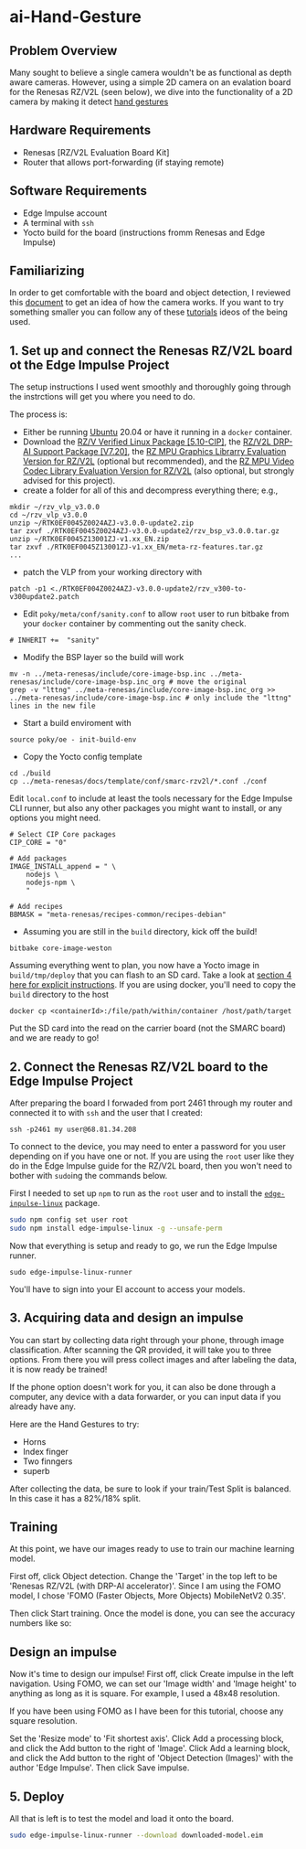 # ai-Hand-Gesture
## Problem Overview

Many sought to believe a single camera wouldn't be as functional as depth aware cameras. However, using a simple 2D camera on an evalation board for the Renesas RZ/V2L (seen below), we dive into the functionality of a 2D camera by making it detect [hand gestures](rz-v2l-evk_on_desk.jpg)


## Hardware Requirements
  - Renesas [RZ/V2L Evaluation Board Kit]
  - Router that allows port-forwarding (if staying remote)
 
 ## Software Requirements
  - Edge Impulse account
  - A terminal with `ssh`
  - Yocto build for the board (instructions fromm Renesas and Edge Impulse)
  
  ## Familiarizing

  
  In order to get comfortable with the board and object detection, I reviewed this [document](https://docs.edgeimpulse.com/docs/tutorials/object-detection) to get an idea of how the camera works. If you want to try something smaller you can follow any of these [tutorials](https://docs.edgeimpulse.com/docs/tutorials/image-classification) ideos of the   being used.  
     
     
     
  ## 1. Set up and connect the Renesas RZ/V2L board ot the Edge Impulse Project
   
The setup instructions I used went smoothly and thoroughly going through the instrctions will get you where you need to do. 

The process is:
- Either be running [Ubuntu](https://ubuntu.com) 20.04 or have it running in a `docker` container.
- Download the [RZ/V Verified Linux Package [5.10-CIP]](https://www.renesas.com/eu/en/software-tool/rzv-verified-linux-package), the [RZ/V2L DRP-AI Support Package [V7.20]](https://www.renesas.com/eu/en/products/microcontrollers-microprocessors/rz-arm-based-high-end-32-64-bit-mpus/rzv2l-drp-ai-support-package), the [RZ MPU Graphics Librarry Evaluation Version for RZ/V2L](https://www.renesas.com/eu/en/products/microcontrollers-microprocessors/rz-arm-based-high-end-32-64-bit-mpus/rz-mpu-graphics-library-evaluation-version-rzv2l) (optional but recommended), and the [RZ MPU Video Codec Library Evaluation Version for RZ/V2L](https://www.renesas.com/eu/en/products/microcontrollers-microprocessors/rz-arm-based-high-end-32-64-bit-mpus/rz-mpu-video-codec-library-evaluation-version-rzv2l) (also optional, but strongly advised for this project).
- create a folder for all of this and decompress everything there; e.g.,
```
mkdir ~/rzv_vlp_v3.0.0
cd ~/rzv_vlp_v3.0.0
unzip ~/RTK0EF0045Z0024AZJ-v3.0.0-update2.zip
tar zxvf ./RTK0EF0045Z0024AZJ-v3.0.0-update2/rzv_bsp_v3.0.0.tar.gz
unzip ~/RTK0EF0045Z13001ZJ-v1.xx_EN.zip
tar zxvf ./RTK0EF0045Z13001ZJ-v1.xx_EN/meta-rz-features.tar.gz
...
```
- patch the VLP from your working directory with
```
patch -p1 <./RTK0EF004Z0024AZJ-v3.0.0-update2/rzv_v300-to-v300update2.patch
```
- Edit `poky/meta/conf/sanity.conf` to allow `root` user to run bitbake from your `docker` container by commenting out the sanity check.
```
# INHERIT +=  "sanity"
```
- Modify the BSP layer so the build will work
```
mv -n ../meta-renesas/include/core-image-bsp.inc ../meta-renesas/include/core-image-bsp.inc_org # move the original
grep -v "lttng" ../meta-renesas/include/core-image-bsp.inc_org >> ../meta-renesas/include/core-image-bsp.inc # only include the "lttng" lines in the new file
```
- Start a build enviroment with
```
source poky/oe - init-build-env
```
- Copy the Yocto config template
```
cd ./build
cp ../meta-renesas/docs/template/conf/smarc-rzv2l/*.conf ./conf
```
Edit `local.conf` to include at least the tools necessary for the Edge Impulse CLI runner, but also any other packages you might want to install, or any options you might need.
```
# Select CIP Core packages
CIP_CORE = "0"

# Add packages
IMAGE_INSTALL_append = " \
    nodejs \
    nodejs-npm \
    "

# Add recipes
BBMASK = "meta-renesas/recipes-common/recipes-debian"
```
- Assuming you are still in the `build` directory, kick off the build!
```
bitbake core-image-weston
```
Assuming everything went to plan, you now have a Yocto image in `build/tmp/deploy` that you can flash to an SD card. Take a look at [section 4 here for explicit instructions](https://renesas.info/wiki/RZ-V/RZ-V2L_SMARC). If you are using docker, you'll need to copy the `build` directory to the host
```
docker cp <containerId>:/file/path/within/container /host/path/target
```
Put the SD card into the read on the carrier board (not the SMARC board) and we are ready to go!

 ## 2. Connect the Renesas RZ/V2L board to the Edge Impulse Project
 After preparing the board I forwaded from port 2461 through my router and connected it to with `ssh` and the user that I created:
 ```
 ssh -p2461 my user@68.81.34.208
 ```
 To connect to the device, you may need to enter a password for you user depending
 on if you have one or not. If you are using the `root` user like they do in the
 Edge Impulse guide for the RZ/V2L board, then you won't need to bother with
 `sudo`ing the commands below.

 First I needed to set up `npm` to run as the `root` user and to install
 the [`edge-inpulse-linux`](https://github.com/edgeimpulse/edge-impulse-linux-cli) package.

 ```sh
 sudo npm config set user root
 sudo npm install edge-impulse-linux -g --unsafe-perm
 ```

 Now that everything is setup and ready to go, we run the Edge Impulse runner.

 ```ssh
 sudo edge-impulse-linux-runner
 ```

 You'll have to sign into your EI account to access your models.

## 3. Acquiring data and design an impulse 
    
You can start by collecting data right through your phone, through image classification. After scanning the QR provided, it will take you to three options. From there you will press collect images and after labeling the data, it is now ready be trained!

If the phone option doesn't work for you, it can also be done through a computer, any device with a data forwarder, or you can input data if you already have any. 

Here are the Hand Gestures to try:
- Horns
- Index finger
- Two finngers
- superb

After collecting the data, be sure to look if your train/Test Split is balanced. In this case it has a 82%/18% split. 

## Training 
At this point, we have our images ready to use to train our machine learning model.

First off, click Object detection. Change the 'Target' in the top left to be 'Renesas RZ/V2L (with DRP-AI accelerator)'. Since I am using the FOMO model, I chose 'FOMO (Faster Objects, More Objects) MobileNetV2 0.35'. 

 Then click Start training. Once the model is done, you can see the accuracy numbers like so:

## Design an impulse
Now it's time to design our impulse! First off, click Create impulse in the left navigation. Using FOMO, we can set our 'Image width' and 'Image height' to anything as long as it is square. For example, I used a 48x48 resolution.

 If you have been using FOMO as I have been for this tutorial, choose any square resolution.

Set the 'Resize mode' to 'Fit shortest axis'. Click Add a processing block, and click the Add button to the right of 'Image'. Click Add a learning block, and click the Add button to the right of 'Object Detection (Images)' with the author 'Edge Impulse'. Then click Save impulse.

    
## 5. Deploy
All that is left is to test the model and load it onto the board. 

 ```sh
 sudo edge-impulse-linux-runner --download downloaded-model.eim
 ```
 
       
 
 
 
 

   
  
 


